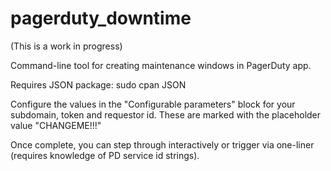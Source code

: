 pagerduty_downtime
==================

(This is a work in progress) 

Command-line tool for creating maintenance windows in PagerDuty app. 

Requires JSON package: 
    sudo cpan JSON

Configure the values in the "Configurable parameters" block for your subdomain,
token and requestor id. These are marked with the placeholder value "CHANGEME!!!"

Once complete, you can step through interactively or trigger via one-liner (requires knowledge of PD service id strings). 


